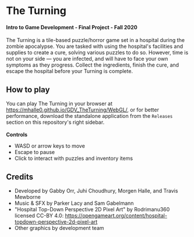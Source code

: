 # The Turning
#### Intro to Game Development - Final Project - Fall 2020
The Turning is a tile-based puzzle/horror game set in a hospital during the zombie apocalypse. You are tasked with using the hospital's facilities and supplies to create a cure, solving various puzzles to do so. However, time is not on your side — you are infected, and will have to face your own symptoms as they progress. Collect the ingredients, finish the cure, and escape the hospital before your Turning is complete.
## How to play
You can play The Turning in your browser at https://mhalle0.github.io/GDV_TheTurning/WebGL/, or for better performance, download the standalone application from the `Releases` section on this repository's right sidebar.<br><br>
**Controls**
- WASD or arrow keys to move
- Escape to pause
- Click to interact with puzzles and inventory items
## Credits
- Developed by Gabby Orr, Juhi Choudhury, Morgen Halle, and Travis Mewborne<br>
- Music & SFX by Parker Lacy and Sam Gabelmann<br>
- "Hospital Top-Down Perspective 2D Pixel Art" by Rodrimanu360 licensed CC-BY 4.0: https://opengameart.org/content/hospital-topdown-perspective-2d-pixel-art<br>
- Other graphics by development team

